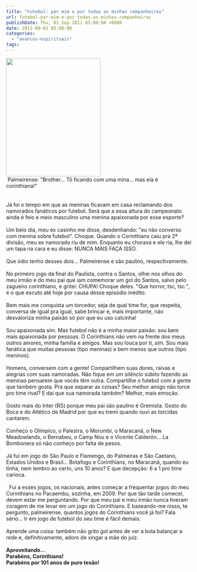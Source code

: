 ```yaml
---
title: "Futebol: por mim e por todas as minhas companheiras"
url: futebol-por-mim-e-por-todas-as-minhas-companheiras
publishDate: Thu, 01 Sep 2011 05:08:00 +0000
date: 2011-09-01 05:08:00
categories: 
  - "avancos-espirituais"
tags: 
---
```

<div><a href="http://3.bp.blogspot.com/--8eVGWOhyYA/Tl8SlSSH3eI/AAAAAAAACY8/BECV0joDlKY/s1600/sport_corinthias_n.jpg" imageanchor="1"><img border="0" height="320" src="http://3.bp.blogspot.com/--8eVGWOhyYA/Tl8SlSSH3eI/AAAAAAAACY8/BECV0joDlKY/s320/sport_corinthias_n.jpg" width="257"></a></div><div><span><span> Palmeirense: "Brother... Tô ficando com uma mina... mas ela é corinthiana!" </span></span></div><span><br></span><br><div><span><span>	</span></span><span><span>	</span>Já foi o tempo em que as meninas ficavam em casa reclamando dos namorados fanáticos por futebol. Será que a essa altura do campeonato ainda é feio e meio masculino uma menina apaixonada por esse esporte? </span></div><div><span><br></span></div><div><span><span>	</span></span><span><span>	</span></span><span>Um belo dia, meu ex casinho me disse, desdenhando: "eu não converso com menina sobre futebol". Choque. Quando o Corinthians caiu pra 2ª divisão, meu ex namorado riu de mim. Enquanto eu chorava e ele ria, lhe dei um tapa na cara e eu disse: NUNCA MAIS FAÇA ISSO. </span></div><div><span><br></span></div><div><span><span>	</span></span><span><span>	</span></span><span>Que ódio tenho desses dois... Palmeirense e são paulino, respectivamente.</span><br><span><br></span></div><div><span><span>	</span></span><span>No primeiro jogo da final do Paulista, contra o Santos, olhei nos olhos do meu irmão e do meu pai que iam comemorar um gol do Santos, salvo pelo zagueiro corinthiano, e gritei: CHUPA! Choque deles. "Que horror, tsc, tsc.", é o que escuto até hoje por causa desse episódio inédito.</span></div><div><br></div><div><span><span>	</span>Bem mais me conquista um torcedor, seja de qual time for, que respeita, conversa de igual pra igual, sabe brincar e, mais importante, não desvaloriza minha paixão só por que eu uso calcinha! </span></div><div><br></div><div><span><span>	Sou apaixonada sim. Mas f</span>utebol não é a minha maior paixão: sou bem mais apaixonada por pessoas. O Corinthians não vem na frente dos meus outros amores, minha família e amigos. Mas sou louca por ti, sim. Sou mais fanática que muitas pessoas (tipo meninas) e bem menos que outros (tipo meninos).</span></div><div><br></div><div><span><span>	</span>Homens, conversem com a gente! Compartilhem suas dores, raivas e alegrias com suas namoradas. Não fique em um silêncio súbito fazendo as meninas pensarem que vocês têm outra. Compartilhe o futebol com a gente que também gosta. Pra que separar as coisas? Seu melhor amigo não torce pro time rival? E daí que sua namorada também? Melhor, mais emoção. </span></div><div><br></div><div><span><span>	</span>Gosto mais do Inter (RS) porque meu pai são paulino é Gremista. Gosto do Boca e do Atlético de Madrid por que eu tremi quando ouvi as torcidas cantarem. </span></div><div><br></div><div><span><span>	</span>Conheço o Olímpico, o Palestra, o Morumbi, o Maracanã, o New Meadowlands, o Bernabeu, o Camp Nou e o Vicente Calderón... La Bombonera só não conheço por falta de pesos. </span></div><div><br></div><div><span><span>	</span>Já fui em jogo do São Paulo e Flamengo, do Palmeiras e São Caetano, Estados Unidos e Brasil... Botafogo e Corinthians, no Maracanã, quando eu tinha, nem lembro ao certo, uns 10 anos? E que decepção: 6 a 1 pro time carioca. </span></div><div><span><br></span></div><div><span> <span>	</span>Fui a esses jogos, os nacionais, antes começar a frequentar jogos do meu Corinthians no Pacaembu, sozinha, em 2009. Por que tão tarde comecei, devem estar me perguntando. Por que meu pai e meu irmão nunca tiveram coragem de me levar em um jogo do Corinthians. E baseando-me nisso, te pergunto, palmeirense, quantos jogos do Corinthians você já foi? Fala sério... Ir em jogo de futebol do seu time é fácil demais.</span></div><div><br></div><div><span><span>	</span>Aprende uma coisa: também não grito gol antes de ver a bola balançar a rede e, definitivamente, adoro de xingar a mãe do juiz.</span></div><div><span><br></span></div><div><b><span>Aproveitando...</span></b></div><div><b><span>Parabéns, Corinthians!</span></b></div><div><b><span>Parabéns por 101 anos de puro tesão!</span></b></div><div><br></div>

